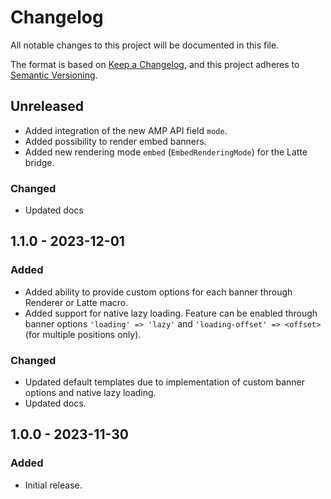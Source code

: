# Changelog

All notable changes to this project will be documented in this file.

The format is based on [Keep a Changelog](https://keepachangelog.com/en/1.0.0/),
and this project adheres to [Semantic Versioning](https://semver.org/spec/v2.0.0.html).

## Unreleased
- Added integration of the new AMP API field `mode`.
- Added possibility to render embed banners.
- Added new rendering mode `embed` (`EmbedRenderingMode`) for the Latte bridge.

### Changed
- Updated docs

## 1.1.0 - 2023-12-01
### Added
- Added ability to provide custom options for each banner through Renderer or Latte macro.
- Added support for native lazy loading. Feature can be enabled through banner options `'loading' => 'lazy'` and `'loading-offset' => <offset>` (for multiple positions only).

### Changed
- Updated default templates due to implementation of custom banner options and native lazy loading.
- Updated docs.

## 1.0.0 - 2023-11-30
### Added

- Initial release.

